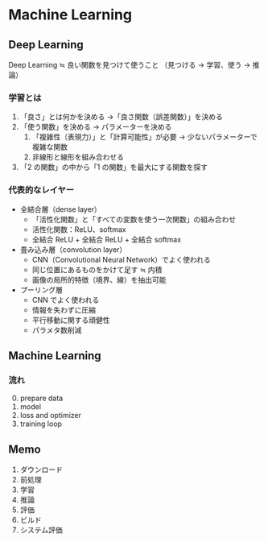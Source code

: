 # Machine Learning

## Deep Learning

Deep Learning ≒ 良い関数を見つけて使うこと
（見つける → 学習、使う → 推論）

### 学習とは

1. 「良さ」とは何かを決める →「良さ関数（誤差関数）」を決める
2. 「使う関数」を決める → パラメーターを決める
    1. 「複雑性（表現力）」と「計算可能性」が必要 → 少ないパラメーターで複雑な関数
    2. 非線形と線形を組み合わせる
3. 「2 の関数」の中から「1 の関数」を最大にする関数を探す

### 代表的なレイヤー

-   全結合層（dense layer）
    -   「活性化関数」と「すべての変数を使う一次関数」の組み合わせ
    -   活性化関数：ReLU、softmax
    -   全結合 ReLU + 全結合 ReLU + 全結合 softmax
-   畳み込み層（convolution layer）
    -   CNN（Convolutional Neural Network）でよく使われる
    -   同じ位置にあるものをかけて足す ≒ 内積
    -   画像の局所的特徴（境界、線）を抽出可能
-   プーリング層
    -   CNN でよく使われる
    -   情報を失わずに圧縮
    -   平行移動に関する頑健性
    -   パラメタ数削減

## Machine Learning

### 流れ

0. prepare data
1. model
2. loss and optimizer
3. training loop

## Memo

1. ダウンロード
2. 前処理
3. 学習
4. 推論
5. 評価
6. ビルド
7. システム評価
